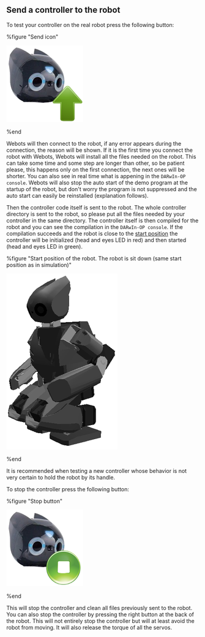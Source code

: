 ## Send a controller to the robot

To test your controller on the real robot press the following button:

%figure "Send icon"

![send.png](images/send.png)

%end

Webots will then connect to the robot, if any error appears during the
connection, the reason will be shown. If it is the first time you connect the
robot with Webots, Webots will install all the files needed on the robot. This
can take some time and some step are longer than other, so be patient please,
this happens only on the first connection, the next ones will be shorter. You
can also see in real time what is appening in the `DARwIn-OP console`. Webots
will also stop the auto start of the demo program at the startup of the robot,
but don't worry the program is not suppressed and the auto start can easily be
reinstalled (explanation follows).

Then the controller code itself is sent to the robot. The whole controller
directory is sent to the robot, so please put all the files needed by your
controller in the same directory. The controller itself is then compiled for the
robot and you can see the compilation in the `DARwIn-OP console`. If the
compilation succeeds and the robot is close to the [start
position](#start-position-of-the-robot-the-robot-is-sit-down-same-start-position-as-in-simulation)
the controller will be initialized (head and eyes LED in red) and then started
(head and eyes LED in green).

%figure "Start position of the robot. The robot is sit down (same start position as in simulation)"

![start_position.png](images/start_position.png)

%end

It is recommended when testing a new controller whose behavior is not very
certain to hold the robot by its handle.

To stop the controller press the following button:

%figure "Stop button"

![stop.png](images/stop.png)

%end

This will stop the controller and clean all files previously sent to the robot.
You can also stop the controller by pressing the right button at the back of the
robot. This will not entirely stop the controller but will at least avoid the
robot from moving. It will also release the torque of all the servos.
